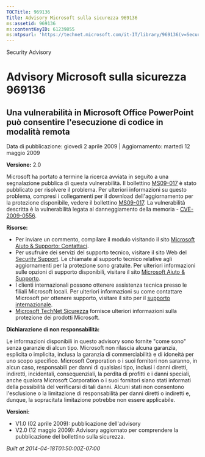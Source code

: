 ```yaml
---
TOCTitle: 969136
Title: Advisory Microsoft sulla sicurezza 969136
ms:assetid: 969136
ms:contentKeyID: 61239855
ms:mtpsurl: 'https://technet.microsoft.com/it-IT/library/969136(v=Security.10)'
---
```


Security Advisory

Advisory Microsoft sulla sicurezza 969136
=========================================

Una vulnerabilità in Microsoft Office PowerPoint può consentire l'esecuzione di codice in modalità remota
---------------------------------------------------------------------------------------------------------

Data di pubblicazione: giovedì 2 aprile 2009 | Aggiornamento: martedì 12 maggio 2009

**Versione:** 2.0

Microsoft ha portato a termine la ricerca avviata in seguito a una segnalazione pubblica di questa vulnerabilità. Il bollettino [MS09-017](http://technet.microsoft.com/security/bulletin/ms09-017) è stato pubblicato per risolvere il problema. Per ulteriori informazioni su questo problema, compresi i collegamenti per il download dell'aggiornamento per la protezione disponibile, vedere il bollettino [MS09-017](http://technet.microsoft.com/security/bulletin/ms09-017). La vulnerabilità descritta è la vulnerabilità legata al danneggiamento della memoria - [CVE-2009-0556](http://www.cve.mitre.org/cgi-bin/cvename.cgi?name=cve-2009-0556).

**Risorse:**

-   Per inviare un commento, compilare il modulo visitando il sito [Microsoft Aiuto & Supporto: Contattaci](https://support.microsoft.com/common/survey.aspx?scid=sw;en;1257&amp;showpage=1&amp;ws=technet&amp;sd=tech).
-   Per usufruire dei servizi del supporto tecnico, visitare il sito Web del [Security Support](http://www.microsoft.com/italy/athome/security/support/default.mspx). Le chiamate al supporto tecnico relative agli aggiornamenti per la protezione sono gratuite. Per ulteriori informazioni sulle opzioni di supporto disponibili, visitare il sito [Microsoft Aiuto & Supporto](http://support.microsoft.com/).
-   I clienti internazionali possono ottenere assistenza tecnica presso le filiali Microsoft locali. Per ulteriori informazioni su come contattare Microsoft per ottenere supporto, visitare il sito per il [supporto internazionale](http://support.microsoft.com/).
-   [Microsoft TechNet Sicurezza](http://technet.microsoft.com/security/default.aspx) fornisce ulteriori informazioni sulla protezione dei prodotti Microsoft.

**Dichiarazione di non responsabilità:**

Le informazioni disponibili in questo advisory sono fornite "come sono" senza garanzie di alcun tipo. Microsoft non rilascia alcuna garanzia, esplicita o implicita, inclusa la garanzia di commerciabilità e di idoneità per uno scopo specifico. Microsoft Corporation o i suoi fornitori non saranno, in alcun caso, responsabili per danni di qualsiasi tipo, inclusi i danni diretti, indiretti, incidentali, consequenziali, la perdita di profitti e i danni speciali, anche qualora Microsoft Corporation o i suoi fornitori siano stati informati della possibilità del verificarsi di tali danni. Alcuni stati non consentono l'esclusione o la limitazione di responsabilità per danni diretti o indiretti e, dunque, la sopracitata limitazione potrebbe non essere applicabile.

**Versioni:**

-   V1.0 (02 aprile 2009): pubblicazione dell'advisory
-   V2.0 (12 maggio 2009): Advisory aggiornato per comprendere la pubblicazione del bollettino sulla sicurezza.

*Built at 2014-04-18T01:50:00Z-07:00*
